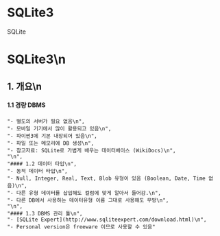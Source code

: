 # SQLite3
SQLite




# SQLite3\n
## 1. 개요\n
#### 1.1 경량 DBMS
    "- 별도의 서버가 필요 없음\n",
    "- 모바일 기기에서 많이 활용되고 있음\n",
    "- 파이썬3에 기본 내장되어 있음\n",
    "- 파일 또는 메모리에 DB 생성\n",
    "- 참고자료: SQLite로 가볍게 배우는 데이터베이스 (WikiDocs)\n",
    "\n",
    "#### 1.2 데이터 타입\n",
    "- 동적 데이터 타입\n",
    "- Null, Integer, Real, Text, Blob 유형이 있음 (Boolean, Date, Time 없음)\n",
    "- 다른 유형 데이터를 삽입해도 컬럼에 맞게 알아서 들어감.\n",
    "- 다른 DB에서 사용하는 데이터유형 이름 그대로 사용해도 무방\n",
    "\n",
    "#### 1.3 DBMS 관리 툴\n",
    "- [SQLite Expert](http://www.sqliteexpert.com/download.html)\n",
    "- Personal version은 freeware 이므로 사용할 수 있음"
